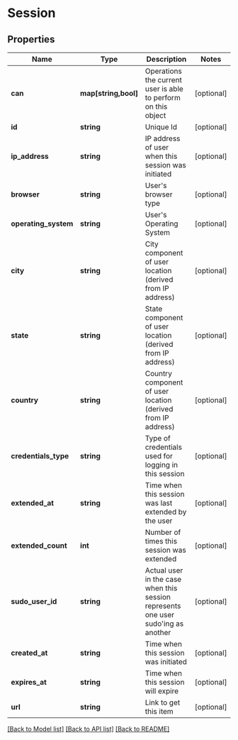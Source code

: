 # Session

## Properties
Name | Type | Description | Notes
------------ | ------------- | ------------- | -------------
**can** | **map[string,bool]** | Operations the current user is able to perform on this object | [optional] 
**id** | **string** | Unique Id | [optional] 
**ip_address** | **string** | IP address of user when this session was initiated | [optional] 
**browser** | **string** | User&#39;s browser type | [optional] 
**operating_system** | **string** | User&#39;s Operating System | [optional] 
**city** | **string** | City component of user location (derived from IP address) | [optional] 
**state** | **string** | State component of user location (derived from IP address) | [optional] 
**country** | **string** | Country component of user location (derived from IP address) | [optional] 
**credentials_type** | **string** | Type of credentials used for logging in this session | [optional] 
**extended_at** | **string** | Time when this session was last extended by the user | [optional] 
**extended_count** | **int** | Number of times this session was extended | [optional] 
**sudo_user_id** | **string** | Actual user in the case when this session represents one user sudo&#39;ing as another | [optional] 
**created_at** | **string** | Time when this session was initiated | [optional] 
**expires_at** | **string** | Time when this session will expire | [optional] 
**url** | **string** | Link to get this item | [optional] 

[[Back to Model list]](../README.md#documentation-for-models) [[Back to API list]](../README.md#documentation-for-api-endpoints) [[Back to README]](../README.md)


